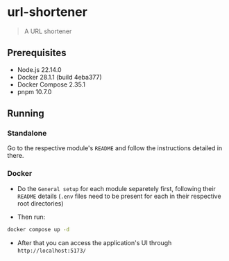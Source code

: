 # url-shortener

> A URL shortener


## Prerequisites

- Node.js 22.14.0
- Docker 28.1.1 (build 4eba377)
- Docker Compose 2.35.1
- pnpm 10.7.0


## Running

### Standalone

Go to the respective module's `README` and follow the instructions detailed in there.

### Docker

* Do the `General setup` for each module separetely first, following their `README` details (`.env` files need to be present for each in their respective root directories)

* Then run:

```bash
docker compose up -d
```

* After that you can access the application's UI through `http://localhost:5173/`
